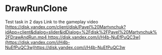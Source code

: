 # DrawRunClone
Test task in 2 days
Link to the gameplay video [[https://disk.yandex.com/client/disk/Pavel%20Martynchuk?idApp=client&dialog=slider&idDialog=%2Fdisk%2FPavel%20Martynchuk%2FDrawAndRun.mp4
](https://disk.yandex.com/i/H4b-NuEfPuQC3w)https://disk.yandex.com/i/H4b-NuEfPuQC3w](https://disk.yandex.com/i/H4b-NuEfPuQC3w)https://disk.yandex.com/i/H4b-NuEfPuQC3w
